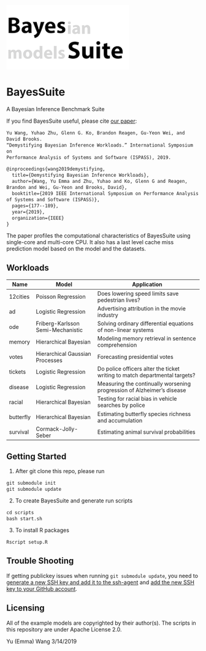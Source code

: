 ![BayesSuite](https://raw.githubusercontent.com/Emma926/BayesSuite/master/bayessuite.png)

# BayesSuite
A Bayesian Inference Benchmark Suite


If you find BayesSuite useful, please cite [our paper](https://yuemmawang.github.io/publications/wang-ispass2019.pdf):

```
Yu Wang, Yuhao Zhu, Glenn G. Ko, Brandon Reagen, Gu-Yeon Wei, and David Brooks.
“Demystifying Bayesian Inference Workloads.” International Symposium on 
Performance Analysis of Systems and Software (ISPASS), 2019.
```

```
@inproceedings{wang2019demystifying,
  title={Demystifying Bayesian Inference Workloads},
  author={Wang, Yu Emma and Zhu, Yuhao and Ko, Glenn G and Reagen, Brandon and Wei, Gu-Yeon and Brooks, David},
  booktitle={2019 IEEE International Symposium on Performance Analysis of Systems and Software (ISPASS)},
  pages={177--189},
  year={2019},
  organization={IEEE}
}
```

The paper profiles the computational characteristics of BayesSuite using single-core and multi-core
CPU. It also has a last level cache miss prediction model based on the model and the datasets.


## Workloads

Name     |        Model        |     Application    
-------- | ------------------- |----------------------------------------------
12cities | Poisson Regression  | Does lowering speed limits save pedestrian lives?
ad       | Logistic Regression | Advertising attribution in the movie industry
ode      | Friberg-Karlsson Semi-Mechanistic  | Solving ordinary differential equations of non-linear systems
memory   | Hierarchical Bayesian | Modeling memory retrieval in sentence comprehension
votes    | Hierarchical Gaussian Processes | Forecasting presidential votes 
tickets  | Logistic Regression | Do police officers alter the ticket writing to match departmental targets?
disease  | Logistic Regression | Measuring the continually worsening progression of Alzheimer’s disease
racial   | Hierarchical Bayesian | Testing for racial bias in vehicle searches by police
butterfly| Hierarchical Bayesian | Estimating butterfly species richness and accumulation
survival | Cormack-Jolly-Seber | Estimating animal survival probabilities

## Getting Started
1. After git clone this repo, please run
```
git submodule init
git submodule update
```

2. To create BayesSuite and generate run scripts
```
cd scripts
bash start.sh
```

3. To install R packages
```
Rscript setup.R
```

## Trouble Shooting
If getting publickey issues when running ``git submodule update``, you need to [generate a new SSH key and add it to the ssh-agent](https://help.github.com/en/enterprise/2.16/user/articles/generating-a-new-ssh-key-and-adding-it-to-the-ssh-agent) and [add the new SSH key to your GitHub account](https://help.github.com/en/enterprise/2.16/user/articles/adding-a-new-ssh-key-to-your-github-account).

## Licensing
All of the example models are copyrighted by their author(s). The scripts in this repository are
under Apache License 2.0.

Yu (Emma) Wang
3/14/2019
